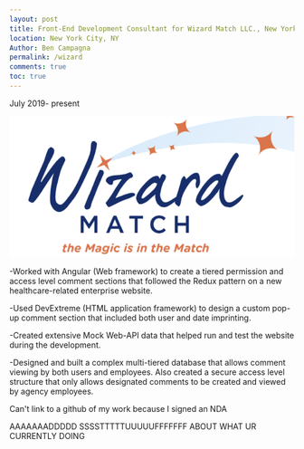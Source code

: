 ```yaml
---
layout: post
title: Front-End Development Consultant for Wizard Match LLC., New York City, NY
location: New York City, NY
Author: Ben Campagna
permalink: /wizard
comments: true
toc: true
---
```

July 2019- present

![img](https://raw.githubusercontent.com/bencampa/ben_site/master/images/Wizard_logo.png)

-Worked with Angular (Web framework) to create a tiered permission and access level comment sections that followed the Redux pattern on a new healthcare-related enterprise website. 

-Used DevExtreme (HTML application framework) to design a custom pop-up comment section that included both user and date imprinting.

-Created extensive Mock Web-API data that helped run and test the website during the development.

-Designed and built a complex multi-tiered database that allows comment viewing by both users and employees. Also created a secure access level structure that only allows designated comments to be created and viewed by agency employees.

Can't link to a github of my work because I signed an NDA


AAAAAAADDDDD SSSSTTTTTUUUUUFFFFFFF ABOUT WHAT UR CURRENTLY DOING
